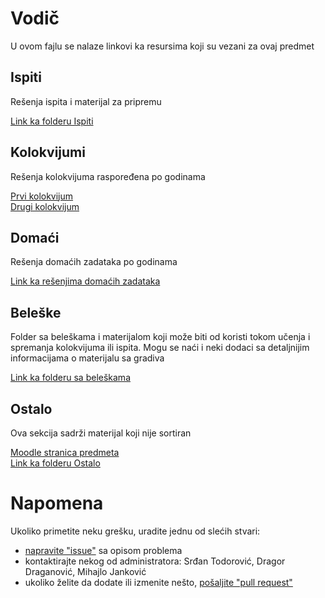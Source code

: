 # Vodič
U ovom fajlu se nalaze linkovi ka resursima koji su vezani za ovaj predmet

## Ispiti
Rešenja ispita i materijal za pripremu

[Link ka folderu Ispiti][ispiti]

## Kolokvijumi
Rešenja kolokvijuma raspoređena po godinama

[Prvi kolokvijum][prvi kolokvijum]  
[Drugi kolokvijum][drugi kolokvijum]

## Domaći
Rešenja domaćih zadataka po godinama

[Link ka rešenjima domaćih zadataka][domaći]

## Beleške
Folder sa beleškama i materijalom koji može biti od koristi tokom učenja i spremanja kolokvijuma ili ispita. Mogu se naći i neki dodaci sa detaljnijim informacijama
o materijalu sa gradiva

[Link ka folderu sa beleškama][beleške]

## Ostalo
Ova sekcija sadrži materijal koji nije sortiran

[Moodle stranica predmeta][stranica predmeta]  
[Link ka folderu Ostalo][ostalo]

# Napomena
Ukoliko primetite neku grešku, uradite jednu od slećih stvari:
* [napravite "issue"][new issue] sa opisom problema
* kontaktirajte nekog od administratora: Srđan Todorović, Dragor Draganović, Mihajlo Janković  
* ukoliko želite da dodate ili izmenite nešto, [pošaljite "pull request"][pull request]



[//]: # (---------------------------------------------------------)

[//]: # (-------------U ovom delu se nalaze reference-------------)

[//]: # (---------------------------------------------------------)



[ispiti]: ./Ispiti

[prvi kolokvijum]: ./Kolokvijumi/1.%20kolokvijum/

[drugi kolokvijum]: ./Kolokvijumi/2.%20kolokvijum/

[domaći]: ./Doma%C4%87i

[beleške]: ./Bele%C5%A1ke

[ostalo]: ./Ostalo

[stranica predmeta]: https://imi.pmf.kg.ac.rs/moodle/course/view.php?id=34
[new issue]: https://github.com/Produktivna-grupa/PMFKG/issues/new
[pull request]: https://github.com/Produktivna-grupa/PMFKG/compare
